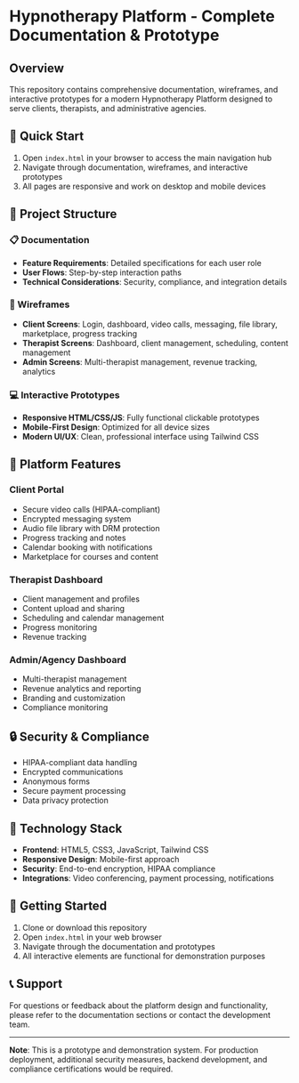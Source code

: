 # Hypnotherapy Platform - Complete Documentation & Prototype

## Overview

This repository contains comprehensive documentation, wireframes, and interactive prototypes for a modern Hypnotherapy Platform designed to serve clients, therapists, and administrative agencies.

## 🚀 Quick Start

1. Open `index.html` in your browser to access the main navigation hub
2. Navigate through documentation, wireframes, and interactive prototypes
3. All pages are responsive and work on desktop and mobile devices

## 📁 Project Structure

### 📋 Documentation

- **Feature Requirements**: Detailed specifications for each user role
- **User Flows**: Step-by-step interaction paths
- **Technical Considerations**: Security, compliance, and integration details

### 🎨 Wireframes

- **Client Screens**: Login, dashboard, video calls, messaging, file library, marketplace, progress tracking
- **Therapist Screens**: Dashboard, client management, scheduling, content management
- **Admin Screens**: Multi-therapist management, revenue tracking, analytics

### 💻 Interactive Prototypes

- **Responsive HTML/CSS/JS**: Fully functional clickable prototypes
- **Mobile-First Design**: Optimized for all device sizes
- **Modern UI/UX**: Clean, professional interface using Tailwind CSS

## 🎯 Platform Features

### Client Portal

- Secure video calls (HIPAA-compliant)
- Encrypted messaging system
- Audio file library with DRM protection
- Progress tracking and notes
- Calendar booking with notifications
- Marketplace for courses and content

### Therapist Dashboard

- Client management and profiles
- Content upload and sharing
- Scheduling and calendar management
- Progress monitoring
- Revenue tracking

### Admin/Agency Dashboard

- Multi-therapist management
- Revenue analytics and reporting
- Branding and customization
- Compliance monitoring

## 🔒 Security & Compliance

- HIPAA-compliant data handling
- Encrypted communications
- Anonymous forms
- Secure payment processing
- Data privacy protection

## 📱 Technology Stack

- **Frontend**: HTML5, CSS3, JavaScript, Tailwind CSS
- **Responsive Design**: Mobile-first approach
- **Security**: End-to-end encryption, HIPAA compliance
- **Integrations**: Video conferencing, payment processing, notifications

## 🚀 Getting Started

1. Clone or download this repository
2. Open `index.html` in your web browser
3. Navigate through the documentation and prototypes
4. All interactive elements are functional for demonstration purposes

## 📞 Support

For questions or feedback about the platform design and functionality, please refer to the documentation sections or contact the development team.

---

**Note**: This is a prototype and demonstration system. For production deployment, additional security measures, backend development, and compliance certifications would be required.
